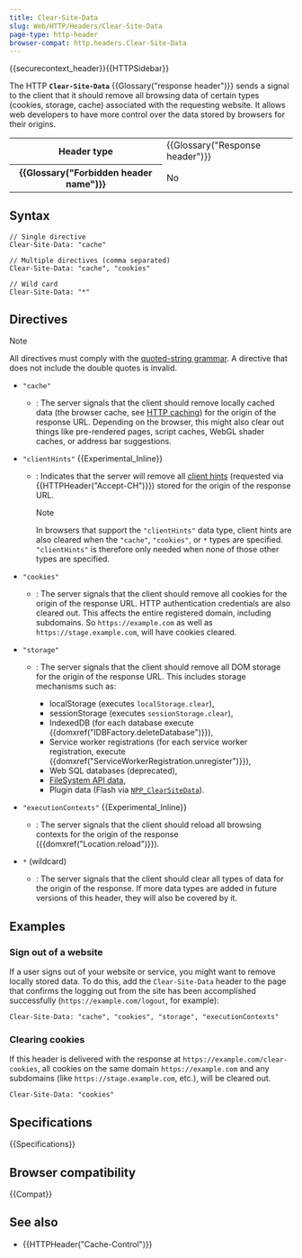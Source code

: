```yaml
---
title: Clear-Site-Data
slug: Web/HTTP/Headers/Clear-Site-Data
page-type: http-header
browser-compat: http.headers.Clear-Site-Data
---
```


{{securecontext_header}}{{HTTPSidebar}}

The HTTP **`Clear-Site-Data`** {{Glossary("response header")}} sends a signal to the client that it should remove all browsing data of certain types (cookies, storage, cache) associated with the requesting website.
It allows web developers to have more control over the data stored by browsers for their origins.

<table class="properties">
  <tbody>
    <tr>
      <th scope="row">Header type</th>
      <td>{{Glossary("Response header")}}</td>
    </tr>
    <tr>
      <th scope="row">{{Glossary("Forbidden header name")}}</th>
      <td>No</td>
    </tr>
  </tbody>
</table>

## Syntax

```http
// Single directive
Clear-Site-Data: "cache"

// Multiple directives (comma separated)
Clear-Site-Data: "cache", "cookies"

// Wild card
Clear-Site-Data: "*"
```

## Directives

> [!NOTE]
> All directives must comply with the [quoted-string grammar](https://datatracker.ietf.org/doc/html/rfc7230#section-3.2.6). A directive that does not include the double quotes is invalid.

- `"cache"`

  - : The server signals that the client should remove locally cached data (the browser cache, see [HTTP caching](/en-US/docs/Web/HTTP/Caching)) for the origin of the response URL. Depending on the browser, this might also clear out things like pre-rendered pages, script caches, WebGL shader caches, or address bar suggestions.

- `"clientHints"` {{Experimental_Inline}}

  - : Indicates that the server will remove all [client hints](/en-US/docs/Web/HTTP/Client_hints) (requested via {{HTTPHeader("Accept-CH")}}) stored for the origin of the response URL.

    > [!NOTE]
    > In browsers that support the `"clientHints"` data type, client hints are also cleared when the `"cache"`, `"cookies"`, or `*` types are specified. `"clientHints"` is therefore only needed when none of those other types are specified.

- `"cookies"`
  - : The server signals that the client should remove all cookies for the origin of the response URL. HTTP authentication credentials are also cleared out. This affects the entire registered domain, including subdomains. So `https://example.com` as well as `https://stage.example.com`, will have cookies cleared.
- `"storage"`

  - : The server signals that the client should remove all DOM storage for the origin of the response URL. This includes storage mechanisms such as:

    - localStorage (executes `localStorage.clear`),
    - sessionStorage (executes `sessionStorage.clear`),
    - IndexedDB (for each database execute {{domxref("IDBFactory.deleteDatabase")}}),
    - Service worker registrations (for each service worker registration, execute {{domxref("ServiceWorkerRegistration.unregister")}}),
    - Web SQL databases (deprecated),
    - [FileSystem API data](/en-US/docs/Web/API/File_and_Directory_Entries_API),
    - Plugin data (Flash via [`NPP_ClearSiteData`](https://wiki.mozilla.org/NPAPI:ClearSiteData)).

- `"executionContexts"` {{Experimental_Inline}}
  - : The server signals that the client should reload all browsing contexts for the origin of the response ({{domxref("Location.reload")}}).
- `*` (wildcard)
  - : The server signals that the client should clear all types of data for the origin of the response. If more data types are added in future versions of this header, they will also be covered by it.

## Examples

### Sign out of a website

If a user signs out of your website or service, you might want to remove locally stored data. To do this, add the `Clear-Site-Data` header to the page that confirms the logging out from the site has been accomplished successfully (`https://example.com/logout`, for example):

```http
Clear-Site-Data: "cache", "cookies", "storage", "executionContexts"
```

### Clearing cookies

If this header is delivered with the response at `https://example.com/clear-cookies`, all cookies on the same domain `https://example.com` and any subdomains (like `https://stage.example.com`, etc.), will be cleared out.

```http
Clear-Site-Data: "cookies"
```

## Specifications

{{Specifications}}

## Browser compatibility

{{Compat}}

## See also

- {{HTTPHeader("Cache-Control")}}
